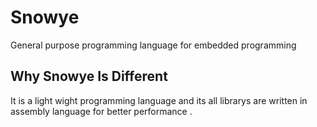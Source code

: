 # Snowye
General purpose programming language for embedded programming

## Why Snowye Is Different
It is a light wight programming language and its all librarys are written in assembly language for better performance .
